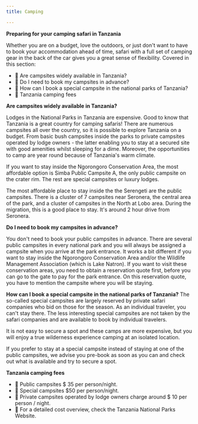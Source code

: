 ```yaml
---
title: Camping

---
```


**Preparing for your camping safari in Tanzania**

Whether you are on a budget, love the outdoors, or just don't want to have to book your accommodation ahead of time, safari with a full set of camping gear in the back of the car gives you a great sense of flexibility. Covered in this section:

- 🎱 Are campsites widely available in Tanzania?
- 🎱 Do I need to book my campsites in advance?
- 🎱 How can I book a special campsite in the national parks of Tanzania?
- 🎱 Tanzania camping fees



**Are campsites widely available in Tanzania?**

Lodges in the National Parks in Tanzania are expensive. Good to know that Tanzania is a great country for camping safaris! There are numerous campsites all over the country, so it is possible to explore Tanzania on a budget. From basic bush campsites inside the parks to private campsites operated by lodge owners - the latter enabling you to stay at a secured site with good amenities whilst sleeping for a dime. Moreover, the opportunities to camp are year round because of Tanzania's warm climate.

If you want to stay inside the Ngorongoro Conservation Area, the most affordable option is Simba Public Campsite A, the only public campsite on the crater rim. The rest are special campsites or luxury lodges.

The most affordable place to stay inside the the Serengeti are the public campsites. There is a cluster of 7 campsites near Seronera, the central area of the park, and a cluster of campsites in the North at Lobo area. During the migration, this is a good place to stay. It's around 2 hour drive from Seronera.

**Do I need to book my campsites in advance?**

You don't need to book your public campsites in advance. There are several public campsites in every national park and you will always be assigned a campsite when you arrive at the park entrance. It works a bit different if you want to stay inside the Ngorongoro Conservation Area and/or the Wildlife Management Association (which is Lake Natron). If you want to visit these conservation areas, you need to obtain a reservation quote first, before you can go to the gate to pay for the park entrance. On this reservation quote, you have to mention the campsite where you will be staying.

**How can I book a special campsite in the national parks of Tanzania?**
The so-called special campsites are largely reserved by private safari companies who bid on those for the season. As an individual traveler, you can't stay there. The less interesting special campsites are not taken by the safari companies and are available to book by individual travelers.

It is not easy to secure a spot and these camps are more expensive, but you will enjoy a true wilderness experience camping at an isolated location.

If you prefer to stay at a special campsite instead of staying at one of the public campsites, we advise you pre-book as soon as you can and check out what is available and try to secure a spot.

**Tanzania camping fees**

- 🎱 Public campsites $ 35 per person/night.
- 🎱 Special campsites $50 per person/night.
- 🎱 Private campsites operated by lodge owners charge around $ 10 per person / night.
- 🎱 For a detailed cost overview, check the Tanzania National Parks Website.